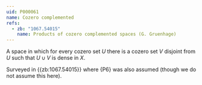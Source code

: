 ```yaml
---
uid: P000061
name: Cozero complemented
refs:
  - zb: "1067.54015"
    name: Products of cozero complemented spaces (G. Gruenhage)
---
```


A space in which for every cozero set $U$ there is a cozero set $V$ disjoint from $U$ such that $U \cup V$ is dense in $X$.

Surveyed in {{zb:1067.54015}} where {P6}  was also assumed
(though we do not assume this here).
